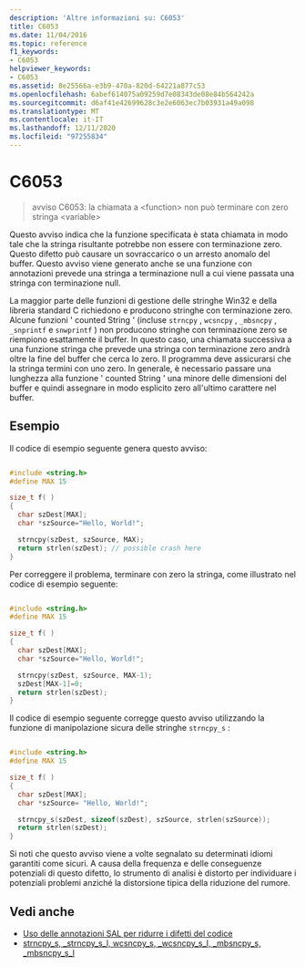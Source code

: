 ```yaml
---
description: 'Altre informazioni su: C6053'
title: C6053
ms.date: 11/04/2016
ms.topic: reference
f1_keywords:
- C6053
helpviewer_keywords:
- C6053
ms.assetid: 8e25566a-e3b9-470a-820d-64221a877c53
ms.openlocfilehash: 6abef614075a09259d7e08343de08e84b564242a
ms.sourcegitcommit: d6af41e42699628c3e2e6063ec7b03931a49a098
ms.translationtype: MT
ms.contentlocale: it-IT
ms.lasthandoff: 12/11/2020
ms.locfileid: "97255834"
---
```

# <a name="c6053"></a>C6053

> avviso C6053: la chiamata a \<function> non può terminare con zero stringa \<variable>

Questo avviso indica che la funzione specificata è stata chiamata in modo tale che la stringa risultante potrebbe non essere con terminazione zero. Questo difetto può causare un sovraccarico o un arresto anomalo del buffer. Questo avviso viene generato anche se una funzione con annotazioni prevede una stringa a terminazione null a cui viene passata una stringa con terminazione null.

La maggior parte delle funzioni di gestione delle stringhe Win32 e della libreria standard C richiedono e producono stringhe con terminazione zero. Alcune funzioni ' counted String ' (incluse `strncpy` , `wcsncpy` , `_mbsncpy` , `_snprintf` e `snwprintf` ) non producono stringhe con terminazione zero se riempiono esattamente il buffer. In questo caso, una chiamata successiva a una funzione stringa che prevede una stringa con terminazione zero andrà oltre la fine del buffer che cerca lo zero. Il programma deve assicurarsi che la stringa termini con uno zero. In generale, è necessario passare una lunghezza alla funzione ' counted String ' una minore delle dimensioni del buffer e quindi assegnare in modo esplicito zero all'ultimo carattere nel buffer.

## <a name="examples"></a>Esempio

Il codice di esempio seguente genera questo avviso:

```cpp

#include <string.h>
#define MAX 15

size_t f( )
{
  char szDest[MAX];
  char *szSource="Hello, World!";

  strncpy(szDest, szSource, MAX);
  return strlen(szDest); // possible crash here
}
```

Per correggere il problema, terminare con zero la stringa, come illustrato nel codice di esempio seguente:

```cpp

#include <string.h>
#define MAX 15

size_t f( )
{
  char szDest[MAX];
  char *szSource="Hello, World!";

  strncpy(szDest, szSource, MAX-1);
  szDest[MAX-1]=0;
  return strlen(szDest);
}
```

Il codice di esempio seguente corregge questo avviso utilizzando la funzione di manipolazione sicura delle stringhe `strncpy_s` :

```cpp

#include <string.h>
#define MAX 15

size_t f( )
{
  char szDest[MAX];
  char *szSource= "Hello, World!";

  strncpy_s(szDest, sizeof(szDest), szSource, strlen(szSource));
  return strlen(szDest);
}
```

Si noti che questo avviso viene a volte segnalato su determinati idiomi garantiti come sicuri. A causa della frequenza e delle conseguenze potenziali di questo difetto, lo strumento di analisi è distorto per individuare i potenziali problemi anziché la distorsione tipica della riduzione del rumore.

## <a name="see-also"></a>Vedi anche

- [Uso delle annotazioni SAL per ridurre i difetti del codice](using-sal-annotations-to-reduce-c-cpp-code-defects.md)
- [strncpy_s, _strncpy_s_l, wcsncpy_s, _wcsncpy_s_l, _mbsncpy_s, _mbsncpy_s_l](../c-runtime-library/reference/strncpy-s-strncpy-s-l-wcsncpy-s-wcsncpy-s-l-mbsncpy-s-mbsncpy-s-l.md)
